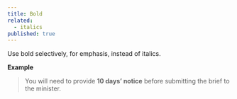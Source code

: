 ```yaml
---
title: Bold
related: 
  - italics
published: true
---
```


Use bold selectively, for emphasis, instead of italics.

**Example**

> You will need to provide **10 days’ notice** before submitting the brief to the minister.
